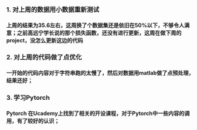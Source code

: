 ###  1. 对上周的数据用小数据重新测试

####  上周的结果为35.6左右，这周换了个数据集还是依旧在50%以下，不够令人满意；之前高远宁学长说的那个损失函数，还没有进行更新，这周在做下周的project，没怎么更新这边的代码


###  2. 对上周的代码做了点优化

####  一开始的代码内容对于字符串跑的太慢了，然后对数据用matlab做了点预处理，结果还好；


###  3. 学习Pytorch

####  Pytorch 在Ucademy上找到了相关的开设课程，对于Pytorch中一些内容的调用，有了较好的认识；
